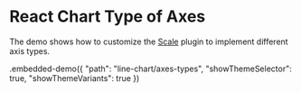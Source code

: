 # React Chart Type of Axes

The demo shows how to customize the [Scale](../../docs/reference/scale.md) plugin to implement different axis types.

.embedded-demo({ "path": "line-chart/axes-types", "showThemeSelector": true, "showThemeVariants": true })
